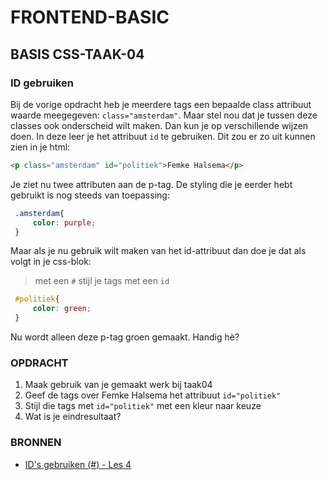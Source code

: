 # FRONTEND-BASIC

## BASIS CSS-TAAK-04

### ID gebruiken

Bij de vorige opdracht heb je meerdere tags een bepaalde class attribuut waarde meegegeven: `class="amsterdam"`. Maar stel nou dat je tussen deze classes ook onderscheid wilt maken. Dan kun je op verschillende wijzen doen. In deze leer je het attribuut `id` te gebruiken. Dit zou er zo uit kunnen zien in je html:

```html
<p class="amsterdam" id="politiek">Femke Halsema</p>
```

Je ziet nu twee attributen aan de p-tag. De styling die je eerder hebt gebruikt is nog steeds van toepassing:

```css
 .amsterdam{
     color: purple;
 }
```

Maar als je nu gebruik wilt maken van het id-attribuut dan doe je dat als volgt in je css-blok:

> met een `#` stijl je tags met een `id`

```css
 #politiek{
     color: green;
 }
```
Nu wordt alleen deze p-tag groen gemaakt. Handig hè?


### OPDRACHT

1. Maak gebruik van je gemaakt werk bij taak04
2. Geef de tags over Femke Halsema het attribuut `id="politiek"`
3. Stijl die tags met `id="politiek"` met een kleur naar keuze
4. Wat is je eindresultaat?

### BRONNEN

- [ID's gebruiken (#) - Les 4](https://www.youtube.com/watch?v=ryI9-j0OFXw)


<!--- ------------ DIT COMMENTAAR LATEN STAAN AUB ------------
------------------ ------------------------------ ------------
------------------ eagle ref:23994398
------------------ ------------------------------ ------------
------------------ DIT COMMENTAAR LATEN STAAN AUB -------- -->